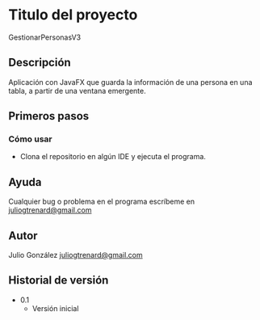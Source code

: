 # Titulo del proyecto

GestionarPersonasV3

## Descripción

Aplicación con JavaFX que guarda la información de una persona en una tabla, a partir de una ventana emergente.

## Primeros pasos

### Cómo usar

* Clona el repositorio en algún IDE y ejecuta el programa.

## Ayuda

Cualquier bug o problema en el programa escríbeme en juliogtrenard@gmail.com

## Autor

Julio González
juliogtrenard@gmail.com

## Historial de versión

* 0.1
    * Versión inicial
